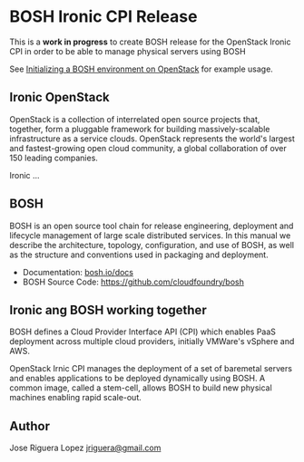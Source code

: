 # BOSH Ironic CPI Release

This is a **work in progress** to create BOSH release for the OpenStack Ironic CPI in
order to be able to manage physical servers using BOSH

See [Initializing a BOSH environment on OpenStack](https://bosh.io/docs/init-openstack.html)
for example usage.


## Ironic OpenStack

OpenStack is a collection of interrelated open source projects that, together, 
form a pluggable framework for building massively-scalable infrastructure as a 
service clouds. OpenStack represents the world's largest and fastest-growing 
open cloud community, a global collaboration of over 150 leading companies.

Ironic ...


## BOSH

BOSH is an open source tool chain for release engineering, deployment and 
lifecycle management of large scale distributed services. In this manual we 
describe the architecture, topology, configuration, and use of BOSH, as well 
as the structure and conventions used in packaging and deployment.

 * Documentation: [bosh.io/docs](https://bosh.io/docs)
 * BOSH Source Code: https://github.com/cloudfoundry/bosh


## Ironic ang BOSH working together

BOSH defines a Cloud Provider Interface API (CPI) which enables PaaS deployment 
across multiple cloud providers, initially VMWare's vSphere and AWS.

OpenStack Irnic CPI manages the deployment of a set of baremetal servers and 
enables applications to be deployed dynamically using BOSH. A common image, 
called a stem-cell, allows BOSH to build new physical machines enabling 
rapid scale-out.


## Author

Jose Riguera Lopez <jriguera@gmail.com>

